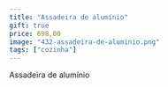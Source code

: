 ```yaml
---
title: "Assadeira de alumínio"
gift: true
price: 698,00
image: "432-assadeira-de-aluminio.png"
tags: ["cozinha"]
---
```


Assadeira de alumínio
